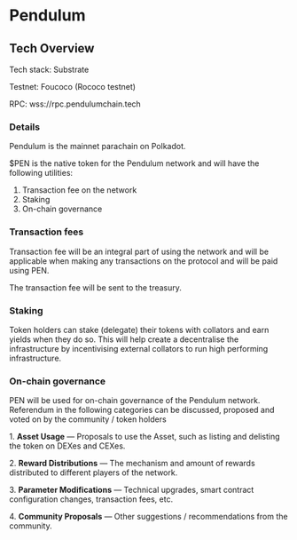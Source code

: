# Pendulum

## Tech Overview

Tech stack: Substrate

Testnet: Foucoco (Rococo testnet)

RPC: wss://rpc.pendulumchain.tech

### Details

Pendulum is the mainnet parachain on Polkadot.

$PEN is the native token for the Pendulum network and will have the following utilities:

1. Transaction fee on the network
2. Staking
3. On-chain governance

### Transaction fees

Transaction fee will be an integral part of using the network and will be applicable when making any transactions on the protocol and will be paid using PEN.

The transaction fee will be sent to the treasury.

### Staking

Token holders can stake (delegate) their tokens with collators and earn yields when they do so. This will help create a decentralise the infrastructure by incentivising external collators to run high performing infrastructure.

### On-chain governance

PEN will be used for on-chain governance of the Pendulum network. Referendum in the following categories can be discussed, proposed and voted on by the community / token holders

1\. **Asset Usage** — Proposals to use the Asset, such as listing and delisting the token on DEXes and CEXes.

2\. **Reward Distributions** — The mechanism and amount of rewards distributed to different players of the network.

3\. **Parameter Modifications** — Technical upgrades, smart contract configuration changes, transaction fees, etc.

4\. **Community Proposals** — Other suggestions / recommendations from the community.

